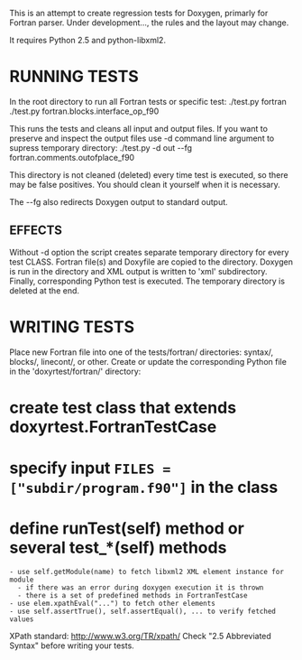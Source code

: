 This is an attempt to create regression tests for Doxygen, primarly for Fortran parser.
Under development..., the rules and the layout may change.

It requires Python 2.5 and python-libxml2.

RUNNING TESTS
=============
In the root directory to run all Fortran tests or specific test:
  ./test.py fortran
  ./test.py fortran.blocks.interface_op_f90

This runs the tests and cleans all input and output files. If you want to preserve and inspect the output files use -d <outdir> command line argument to supress temporary directory:
  ./test.py -d out --fg fortran.comments.outofplace_f90

This directory is not cleaned (deleted) every time test is executed, so there may be false positives. You should clean it yourself when it is necessary.

The --fg also redirects Doxygen output to standard output. 

EFFECTS
-------
Without -d option the script creates separate temporary directory for every test CLASS. Fortran file(s) and Doxyfile are copied to the directory. Doxygen is run in the directory and XML output is written to 'xml' subdirectory. Finally, corresponding Python test is executed. The temporary directory is deleted at the end.


WRITING TESTS
=============
Place new Fortran file into one of the tests/fortran/ directories: syntax/, blocks/, linecont/, or other. Create or update the corresponding Python file in the 'doxyrtest/fortran/' directory:
  # create test class that extends doxyrtest.FortranTestCase
  # specify input `FILES = ["subdir/program.f90"]` in the class
  # define runTest(self) method or several test_*(self) methods
    - use self.getModule(name) to fetch libxml2 XML element instance for module
      - if there was an error during doxygen execution it is thrown
      - there is a set of predefined methods in FortranTestCase
    - use elem.xpathEval("...") to fetch other elements
    - use self.assertTrue(), self.assertEqual(), ... to verify fetched values

XPath standard:
http://www.w3.org/TR/xpath/
Check "2.5 Abbreviated Syntax" before writing your tests.
